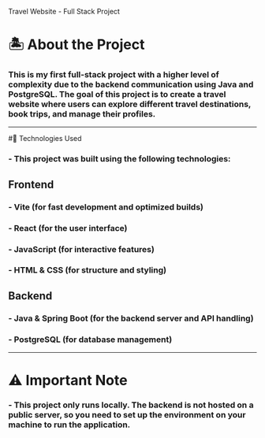 Travel Website - Full Stack Project

# 🏝️ About the Project
### This is my first full-stack project with a higher level of complexity due to the backend communication using Java and PostgreSQL. The goal of this project is to create a travel website where users can explore different travel destinations, book trips, and manage their profiles.
---
#🚀 Technologies Used
### - This project was built using the following technologies:

## Frontend
### - Vite (for fast development and optimized builds)
### - React (for the user interface)
### - JavaScript (for interactive features)
### - HTML & CSS (for structure and styling)

## Backend
### - Java & Spring Boot (for the backend server and API handling)
### - PostgreSQL (for database management)
---
# ⚠️ Important Note
### - This project only runs locally. The backend is not hosted on a public server, so you need to set up the environment on your machine to run the application.
